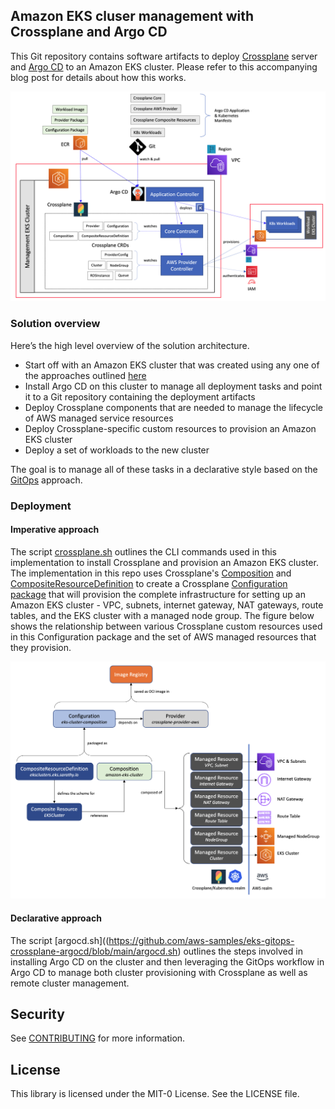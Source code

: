 ## Amazon EKS cluser management with Crossplane and Argo CD

This Git repository contains software artifacts to deploy [Crossplane](https://crossplane.io/) server and [Argo CD](https://argoproj.github.io/argo-cd/) to an Amazon EKS cluster. Please refer to this accompanying blog post for details about how this works.

<img class="wp-image-1960 size-full" src="images/Deployment-Architecture.png" alt="Deployment architecture"/>

### Solution overview

Here’s the high level overview of the solution architecture. 
- Start off with an Amazon EKS cluster that was created using any one of the approaches outlined [here](https://docs.aws.amazon.com/eks/latest/userguide/create-cluster.html)
- Install Argo CD on this cluster to manage all deployment tasks and point it to a Git repository containing the deployment artifacts
- Deploy Crossplane components that are needed to manage the lifecycle of AWS managed service resources  
- Deploy Crossplane-specific custom resources to provision an Amazon EKS cluster  
- Deploy a set of workloads to the new cluster  

The goal is to manage all of these tasks in a declarative style based on the [GitOps](https://www.weave.works/blog/what-is-gitops-really) approach.

### Deployment

#### Imperative approach
The script [crossplane.sh](https://github.com/aws-samples/eks-gitops-crossplane-argocd/blob/main/crossplane.sh) outlines the CLI commands used in this implementation to install Crossplane and provision an Amazon EKS cluster. The implementation in this repo uses Crossplane's [Composition](https://crossplane.io/docs/v1.4/concepts/composition.html)  and [CompositeResourceDefinition](https://crossplane.io/docs/v1.4/concepts/composition.html) to create a Crossplane [Configuration package](https://crossplane.io/docs/v1.4/concepts/packages.html#configuration-packages) that will provision the complete infrastructure for setting up an Amazon EKS cluster - VPC, subnets, internet gateway, NAT gateways, route tables, and the EKS cluster with a managed node group. The figure below shows the relationship between various Crossplane custom resources used in this Configuration package and the set of AWS managed resources that they provision.

<img class="wp-image-1960 size-full" src="images/Component-Relationship.png" alt="Component Relationship"/>

#### Declarative approach
The script [argocd.sh]((https://github.com/aws-samples/eks-gitops-crossplane-argocd/blob/main/argocd.sh) outlines the steps involved in installing Argo CD on the cluster and then leveraging the GitOps workflow in Argo CD to manage both cluster provisioning with Crossplane as well as remote cluster management. 

## Security
See [CONTRIBUTING](CONTRIBUTING.md#security-issue-notifications) for more information.

## License
This library is licensed under the MIT-0 License. See the LICENSE file.
